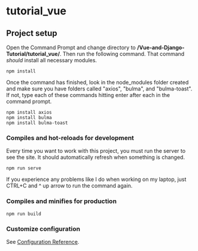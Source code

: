 # tutorial_vue

## Project setup
Open the Command Prompt and change directory to **/Vue-and-Django-Tutorial/tutorial_vue/**. Then run the following command. That command *should* install all necessary modules.
```
npm install
```
Once the command has finished, look in the node_modules folder created and make sure you have folders called "axios", "bulma", and "bulma-toast". If not, type each of these commands hitting enter after each in the command prompt.
```
npm install axios
npm install bulma
npm install bulma-toast
```

### Compiles and hot-reloads for development
Every time you want to work with this project, you must run the server to see the site. It should automatically refresh when something is changed.
```
npm run serve
```
If you experience any problems like I do when working on my laptop, just CTRL+C and ^ up arrow to run the command again.

### Compiles and minifies for production
```
npm run build
```

### Customize configuration
See [Configuration Reference](https://cli.vuejs.org/config/).

